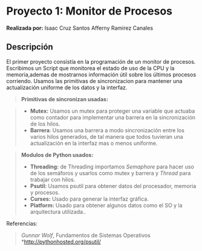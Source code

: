 Proyecto 1: Monitor de Procesos
===================

**Realizada por:**
Isaac Cruz Santos
Afferny Ramirez Canales

Descripción
-------------
El primer proyecto consistía en la programación de un monitor de procesos. Escribimos un Script que monitorea el estado de uso de la CPU y la memoria,ademas de mostrarnos información útil sobre los últimos procesos corriendo. Usamos las primitivas de sincronizacion para mantener una actualización uniforme de los datos y la interfaz.

> **Primitivas de sincronizan usadas:**

> - **Mutex:** Usamos un mutex para proteger una variable que actuaba como contador para implementar una barrera en la sincronización de los hilos.
> - **Barrera**: Usamos una barrera a modo sincronización entre los varios hilos generados, de tal manera que todos tuvieran una actualización en la interfaz mas o menos uniforme.

>**Modulos de Python usados:**
>-   **Threading:** de Threading importamos *Semaphore* para hacer uso de los semáforos y usarlos como mutex y barrera y *Thread* para trabajar con hilos.
>- **Psutil:** Usamos psutil para obtener datos del procesador, memoria y procesos.
>- **Curses:** Usado para generar la interfaz gráfica.
>- **Platform:** Usado para obtener algunos datos como el SO y la arquitectura utilizada..



Referencias:
>*Gunnar Wolf*, Fundamentos de Sistemas Operativos
>*http://pythonhosted.org/psutil/

